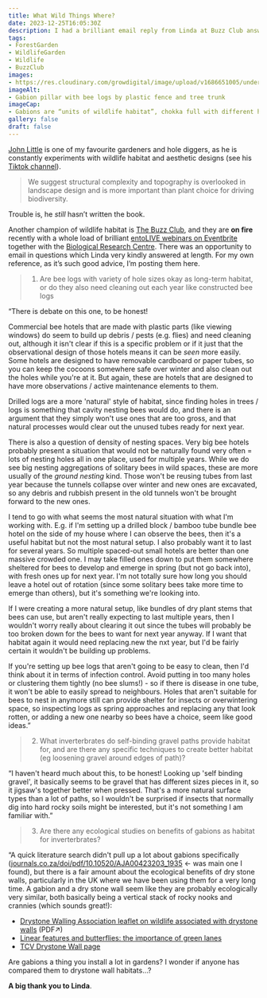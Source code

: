 ```yaml
---
title: What Wild Things Where?
date: 2023-12-25T16:05:30Z
description: I had a brilliant email reply from Linda at Buzz Club answering some of my habitat questions 
tags: 
- ForestGarden
- WildlifeGarden
- Wildlife
- BuzzClub
images: 
- https://res.cloudinary.com/growdigital/image/upload/v1686651005/undergrove/gabion-pillar-fence-230522.jpg
imageAlt:
- Gabion pillar with bee logs by plastic fence and tree trunk
imageCap:
- Gabions are “units of wildlife habitat”, chokka full with different homeliness
gallery: false
draft: false
---
```


[John Little](https://www.grassroofcompany.co.uk/) is one of my favourite gardeners and hole diggers, as he is constantly experiments with wildlife habitat and aesthetic designs (see his [Tiktok channel](https://www.tiktok.com/@grassroofco)).

> We suggest structural complexity and topography is overlooked in landscape design and is more important than plant choice for driving biodiversity.

Trouble is, he _still_ hasn’t written the book.

Another champion of wildlife habitat is [The Buzz Club](https://www.thebuzzclub.uk/), and they are **on fire** recently with a whole load of brilliant [entoLIVE webinars on Eventbrite](https://www.eventbrite.co.uk/o/entolive-35982868173) together with the [Biological Research Centre](https://www.brc.ac.uk/). There was an opportunity to email in questions which Linda very kindly answered at length. For my own reference, as it’s such good advice, I’m posting them here.

> 1. Are bee logs with variety of hole sizes okay as long-term habitat, or do they also need cleaning out each year like constructed bee logs

“There is debate on this one, to be honest! 

Commercial bee hotels that are made with plastic parts (like viewing windows) do seem to build up debris / pests (e.g. flies) and need cleaning out, although it isn't clear if this is a specific problem or if it just that the observational design of those hotels means it can be _seen_ more easily. Some hotels are designed to have removable cardboard or paper tubes, so you can keep the cocoons somewhere safe over winter and also clean out the holes while you're at it. But again, these are hotels that are designed to have more observations / active maintenance elements to them.

Drilled logs are a more 'natural' style of habitat, since finding holes in trees / logs is something that cavity nesting bees would do, and there is an argument that they simply won't use ones that are too gross, and that natural processes would clear out the unused tubes ready for next year.

There is also a question of density of nesting spaces. Very big bee hotels probably present a situation that would not be naturally found very often = lots of nesting holes all in one place, used for multiple years.  While we do see big nesting aggregations of solitary bees in wild spaces, these are more usually of the _ground nesting_ kind. Those won't be reusing tubes from last year because the tunnels collapse over winter and new ones are excavated, so any debris and rubbish present in the old tunnels won't be brought forward to the new ones.

I tend to go with what seems the most natural situation with what I'm working with.  E.g. if I'm setting up a drilled block / bamboo tube bundle bee hotel on the side of my house where I can observe the bees, then it's a useful habitat but not the most natural setup. I also probably want it to last for several years. So multiple spaced-out small hotels are better than one massive crowded one. I may take filled ones down to put them somewhere sheltered for bees to develop and emerge in spring (but not go back into), with fresh ones up for next year. I'm not totally sure how long you should leave a hotel out of rotation (since some solitary bees take more time to emerge than others), but it's something we're looking into.

If I were creating a more natural setup, like bundles of dry plant stems that bees can use, but aren't really expecting to last multiple years, then I wouldn't worry really about clearing it out since the tubes will probably be too broken down for the bees to want for next year anyway. If I want that habitat again it would need replacing.new the nxt year, but I'd be fairly certain it wouldn't be building up problems.

If you're setting up bee logs that aren't going to be easy to clean, then I'd think about it in terms of infection control. Avoid putting in too many holes or clustering them tightly (no bee slums!) - so if there is disease in one tube, it won't be able to easily spread to neighbours. Holes that aren't suitable for bees to nest in anymore still can provide shelter for insects or overwintering space, so inspecting logs as spring approaches and replacing any that look rotten, or adding a new one nearby so bees have a choice, seem like good ideas.” 

> 2. What inverterbrates do self-binding gravel paths provide habitat for, and are there any specific techniques to create better habitat (eg loosening gravel around edges of path)?

“I haven't heard much about this, to be honest! Looking up 'self binding gravel', it basically seems to be gravel that has different sizes pieces in it, so it jigsaw's together better when pressed.  That's a more natural surface types than a lot of paths, so I wouldn't be surprised if insects that normally dig into hard rocky soils might be interested, but it's not something I am familiar with.”

> 3. Are there any ecological studies on benefits of gabions as habitat for inverterbrates?

“A quick literature search didn't pull up a lot about gabions specifically ([journals.co.za/doi/pdf/10.10520/AJA00423203_1935](https://journals.co.za/doi/pdf/10.10520/AJA00423203_1935) <- was main one I found), but there is a fair amount about the ecological benefits of dry stone walls, particularly in the UK where we have been using them for a very long time. A gabion and a dry stone wall seem like they are probably ecologically very similar, both basically being a vertical stack of rocky nooks and crannies (which sounds great!):

* [Drystone Walling Association leaflet on wildlife associated with drystone walls](https://www.dswa.org.uk/wp-content/uploads/2018/07/Walls-Wildlife-Leaflet.pdf) (PDF↗) 
* [Linear features and butterflies: the importance of green lanes](https://www.sciencedirect.com/science/article/abs/pii/S0167880900001493) 
* [TCV Drystone Wall page](https://conservationhandbooks.com/dry-stone-walls-why/)

Are gabions a thing you install a lot in gardens? I wonder if anyone has compared them to drystone wall habitats...?

**A big thank you to Linda**. 